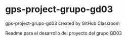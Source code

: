 # gps-project-grupo-gd03
gps-project-grupo-gd03 created by GitHub Classroom

Readme para el desarrollo del proyecto del grupo GD03
